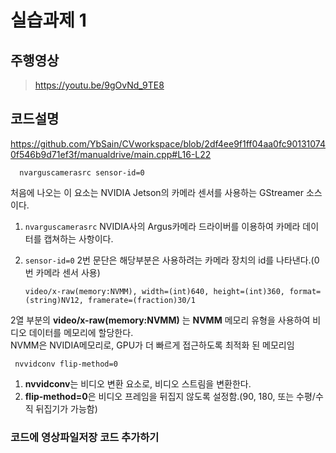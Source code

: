 # 실습과제 1
## 주행영상
> https://youtu.be/9gOvNd_9TE8

## 코드설명

https://github.com/YbSain/CVworkspace/blob/2df4ee9f1ff04aa0fc901310740f546b9d71ef3f/manualdrive/main.cpp#L16-L22

      nvarguscamerasrc sensor-id=0

처음에 나오는 이 요소는 NVIDIA Jetson의 카메라 센서를 사용하는 GStreamer 소스이다.    
1. ```nvarguscamerasrc``` NVIDIA사의 Argus카메라 드라이버를 이용하여 카메라 데이터를 캡쳐하는 사항이다.    
2. ```sensor-id=0``` 2번 문단은 해당부분은 사용하려는 카메라 장치의 id를 나타낸다.(0번 카메라 센서 사용)      



       video/x-raw(memory:NVMM), width=(int)640, height=(int)360, format=(string)NV12, framerate=(fraction)30/1


2열 부분의 **video/x-raw(memory:NVMM)** 는 __NVMM__ 메모리 유형을 사용하여 비디오 데이터를 메모리에 할당한다.    
NVMM은 NVIDIA메모리로, GPU가 더 빠르게 접근하도록 최적화 된 메모리임

     nvvidconv flip-method=0

1. **nvvidconv**는 비디오 변환 요소로, 비디오 스트림을 변환한다.    
2. **flip-method=0**은 비디오 프레임을 뒤집지 않도록 설정함.(90, 180, 또는 수평/수직 뒤집기가 가능함)    


### 코드에 영상파일저장 코드 추가하기
